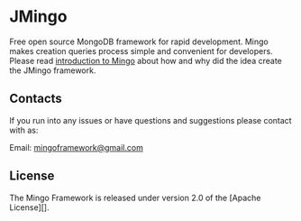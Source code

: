 JMingo
=====

Free open source MongoDB framework for rapid development. 
Mingo makes creation queries process simple and convenient for developers. 
Please read [introduction to Mingo](https://github.com/dmgcodevil/mingo/wiki/Introduction-to-Mingo) 
about how and why did the idea create the JMingo framework.

## Contacts
If you run into any issues or have questions and suggestions please contact with as:

Email: mingoframework@gmail.com


## License
The Mingo Framework is released under version 2.0 of the [Apache License][].
